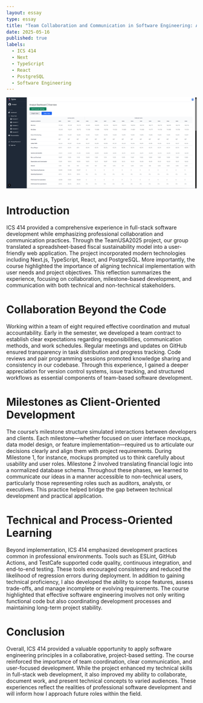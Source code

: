 ```yaml
---
layout: essay
type: essay
title: "Team Collaboration and Communication in Software Engineering: A Reflection on ICS 414"
date: 2025-05-16
published: true
labels:
  - ICS 414
  - Next
  - TypeScript
  - React
  - PostgreSQL
  - Software Engineering
---
```


<div class="text-center p-4">
  <img src="../img/final-project/spire.png" class="img-thumbnail">
</div>

<h1>Introduction</h1>

ICS 414 provided a comprehensive experience in full-stack software development while emphasizing professional collaboration and communication practices. Through the TeamUSA2025 project, our group translated a spreadsheet-based fiscal sustainability model into a user-friendly web application. The project incorporated modern technologies including Next.js, TypeScript, React, and PostgreSQL. More importantly, the course highlighted the importance of aligning technical implementation with user needs and project objectives. This reflection summarizes the experience, focusing on collaboration, milestone-based development, and communication with both technical and non-technical stakeholders.

<h1>Collaboration Beyond the Code</h1>

Working within a team of eight required effective coordination and mutual accountability. Early in the semester, we developed a team contract to establish clear expectations regarding responsibilities, communication methods, and work schedules. Regular meetings and updates on GitHub ensured transparency in task distribution and progress tracking. Code reviews and pair programming sessions promoted knowledge sharing and consistency in our codebase. Through this experience, I gained a deeper appreciation for version control systems, issue tracking, and structured workflows as essential components of team-based software development.

<h1>Milestones as Client-Oriented Development</h1>

The course’s milestone structure simulated interactions between developers and clients. Each milestone—whether focused on user interface mockups, data model design, or feature implementation—required us to articulate our decisions clearly and align them with project requirements. During Milestone 1, for instance, mockups prompted us to think carefully about usability and user roles. Milestone 2 involved translating financial logic into a normalized database schema. Throughout these phases, we learned to communicate our ideas in a manner accessible to non-technical users, particularly those representing roles such as auditors, analysts, or executives. This practice helped bridge the gap between technical development and practical application.

<h1>Technical and Process-Oriented Learning</h1>

Beyond implementation, ICS 414 emphasized development practices common in professional environments. Tools such as ESLint, GitHub Actions, and TestCafe supported code quality, continuous integration, and end-to-end testing. These tools encouraged consistency and reduced the likelihood of regression errors during deployment. In addition to gaining technical proficiency, I also developed the ability to scope features, assess trade-offs, and manage incomplete or evolving requirements. The course highlighted that effective software engineering involves not only writing functional code but also coordinating development processes and maintaining long-term project stability.

<h1>Conclusion</h1>

Overall, ICS 414 provided a valuable opportunity to apply software engineering principles in a collaborative, project-based setting. The course reinforced the importance of team coordination, clear communication, and user-focused development. While the project enhanced my technical skills in full-stack web development, it also improved my ability to collaborate, document work, and present technical concepts to varied audiences. These experiences reflect the realities of professional software development and will inform how I approach future roles within the field.
